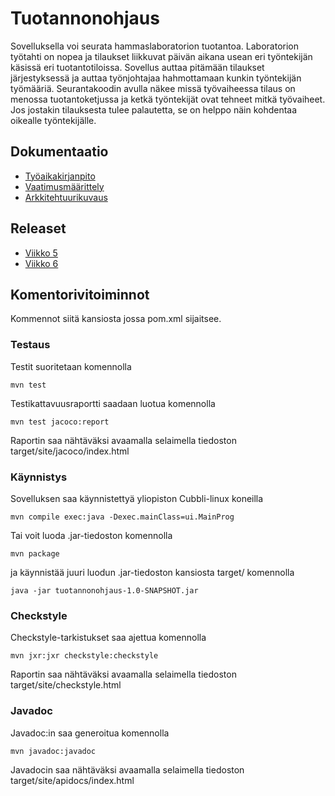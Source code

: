 # Tuotannonohjaus

Sovelluksella voi seurata hammaslaboratorion tuotantoa. Laboratorion työtahti on nopea ja tilaukset liikkuvat päivän aikana usean eri työntekijän käsissä eri tuotantotiloissa. Sovellus auttaa pitämään tilaukset järjestyksessä ja auttaa työnjohtajaa hahmottamaan kunkin työntekijän työmääriä. Seurantakoodin avulla näkee missä työvaiheessa tilaus on menossa tuotantoketjussa ja ketkä työntekijät ovat tehneet mitkä työvaiheet. Jos jostakin tilauksesta tulee palautetta, se on helppo näin kohdentaa oikealle työntekijälle.


## Dokumentaatio

* [Työaikakirjanpito](https://github.com/Skorp7/ot-harjoitustyo/blob/master/dokumentointi/tyoaikakirjanpito.md)
* [Vaatimusmäärittely](https://github.com/Skorp7/ot-harjoitustyo/blob/master/dokumentointi/maarittelydokumentti.md)
* [Arkkitehtuurikuvaus](https://github.com/Skorp7/ot-harjoitustyo/blob/master/dokumentointi/arkkitehtuuri.md)

## Releaset

* [Viikko 5](https://github.com/Skorp7/ot-harjoitustyo/releases/tag/viikko5)
* [Viikko 6](https://github.com/Skorp7/ot-harjoitustyo/releases/tag/viikko6)

## Komentorivitoiminnot
Kommennot siitä kansiosta jossa pom.xml sijaitsee.

### Testaus

Testit suoritetaan komennolla
```
mvn test
```

Testikattavuusraportti saadaan luotua komennolla
```
mvn test jacoco:report
```
Raportin saa nähtäväksi avaamalla selaimella tiedoston target/site/jacoco/index.html

### Käynnistys

Sovelluksen saa käynnistettyä yliopiston Cubbli-linux koneilla
```
mvn compile exec:java -Dexec.mainClass=ui.MainProg
```
Tai voit luoda .jar-tiedoston komennolla
```
mvn package
```
ja käynnistää juuri luodun .jar-tiedoston kansiosta target/ komennolla
```
java -jar tuotannonohjaus-1.0-SNAPSHOT.jar
```

### Checkstyle

Checkstyle-tarkistukset saa ajettua komennolla
```
mvn jxr:jxr checkstyle:checkstyle
```
Raportin saa nähtäväksi avaamalla selaimella tiedoston target/site/checkstyle.html

### Javadoc

Javadoc:in saa generoitua komennolla
```
mvn javadoc:javadoc
```
Javadocin saa nähtäväksi avaamalla selaimella tiedoston target/site/apidocs/index.html
